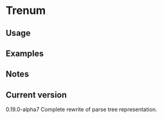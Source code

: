 # Trenum

## Usage

## Examples

## Notes

## Current version

0.19.0-alpha7 Complete rewrite of parse tree representation.
